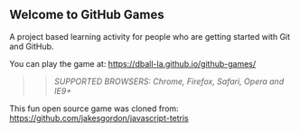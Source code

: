 ## Welcome to GitHub Games

A project based learning activity for people who are getting started with Git and GitHub.

You can play the game at: https://dball-la.github.io/github-games/

>> _*SUPPORTED BROWSERS*: Chrome, Firefox, Safari, Opera and IE9+_

This fun open source game was cloned from: https://github.com/jakesgordon/javascript-tetris
